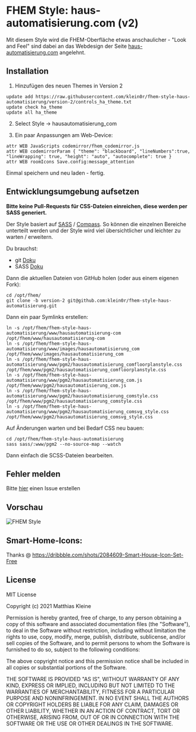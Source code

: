 # FHEM Style: haus-automatisierung.com (v2)

Mit diesem Style wird die FHEM-Oberfläche etwas anschaulicher - "Look and Feel" sind dabei an das Webdesign der Seite [haus-automatisierung.com](https://haus-automatisierung.com/) angelehnt.

## Installation

1. Hinzufügen des neuen Themes in Version 2

```
update add https://raw.githubusercontent.com/klein0r/fhem-style-haus-automatisierung/version-2/controls_ha_theme.txt
update check ha_theme
update all ha_theme
```

2. Select Style -> hausautomatisierung_com

3. Ein paar Anpassungen am Web-Device:

```
attr WEB JavaScripts codemirror/fhem_codemirror.js
attr WEB codemirrorParam { "theme": "blackboard", "lineNumbers":true, "lineWrapping": true, "height": "auto", "autocomplete": true }
attr WEB roomIcons Save.config:message_attention
```

Einmal speichern und neu laden - fertig.

## Entwicklungsumgebung aufsetzen

**Bitte keine Pull-Requests für CSS-Dateien einreichen, diese werden per SASS generiert.**

Der Style basiert auf [SASS](https://sass-lang.com/) / [Compass](http://compass-style.org/). So können die einzelnen Bereiche unterteilt werden und der Style wird viel übersichtlicher und leichter zu warten / erweitern.

Du brauchst:

- git [Doku](https://git-scm.com/book/de/v1/Los-geht%E2%80%99s-Git-installieren)
- SASS [Doku](https://sass-lang.com/install)

Dann die aktuellen Dateien von GitHub holen (oder aus einem eigenen Fork):

```
cd /opt/fhem/
git clone -b version-2 git@github.com:klein0r/fhem-style-haus-automatisierung.git
```

Dann ein paar Symlinks erstellen:

```
ln -s /opt/fhem/fhem-style-haus-automatisierung/www/hausautomatisierung-com /opt/fhem/www/hausautomatisierung-com
ln -s /opt/fhem/fhem-style-haus-automatisierung/www/images/hausautomatisierung_com /opt/fhem/www/images/hausautomatisierung_com
ln -s /opt/fhem/fhem-style-haus-automatisierung/www/pgm2/hausautomatisierung_comfloorplanstyle.css /opt/fhem/www/pgm2/hausautomatisierung_comfloorplanstyle.css
ln -s /opt/fhem/fhem-style-haus-automatisierung/www/pgm2/hausautomatisierung_com.js /opt/fhem/www/pgm2/hausautomatisierung_com.js
ln -s /opt/fhem/fhem-style-haus-automatisierung/www/pgm2/hausautomatisierung_comstyle.css /opt/fhem/www/pgm2/hausautomatisierung_comstyle.css
ln -s /opt/fhem/fhem-style-haus-automatisierung/www/pgm2/hausautomatisierung_comsvg_style.css /opt/fhem/www/pgm2/hausautomatisierung_comsvg_style.css
```

Auf Änderungen warten und bei Bedarf CSS neu bauen:

```
cd /opt/fhem/fhem-style-haus-automatisierung
sass sass/:www/pgm2 --no-source-map --watch
```

Dann einfach die SCSS-Dateien bearbeiten.

## Fehler melden

Bitte [hier](https://github.com/klein0r/fhem-style-haus-automatisierung/issues) einen Issue erstellen

## Vorschau

![FHEM Style](https://raw.githubusercontent.com/klein0r/fhem-style-haus-automatisierung/version-2/preview.png)

## Smart-Home-Icons:

Thanks @ https://dribbble.com/shots/2084609-Smart-House-Icon-Set-Free

## License

MIT License

Copyright (c) 2021 Matthias Kleine

Permission is hereby granted, free of charge, to any person obtaining a copy
of this software and associated documentation files (the "Software"), to deal
in the Software without restriction, including without limitation the rights
to use, copy, modify, merge, publish, distribute, sublicense, and/or sell
copies of the Software, and to permit persons to whom the Software is
furnished to do so, subject to the following conditions:

The above copyright notice and this permission notice shall be included in all
copies or substantial portions of the Software.

THE SOFTWARE IS PROVIDED "AS IS", WITHOUT WARRANTY OF ANY KIND, EXPRESS OR
IMPLIED, INCLUDING BUT NOT LIMITED TO THE WARRANTIES OF MERCHANTABILITY,
FITNESS FOR A PARTICULAR PURPOSE AND NONINFRINGEMENT. IN NO EVENT SHALL THE
AUTHORS OR COPYRIGHT HOLDERS BE LIABLE FOR ANY CLAIM, DAMAGES OR OTHER
LIABILITY, WHETHER IN AN ACTION OF CONTRACT, TORT OR OTHERWISE, ARISING FROM,
OUT OF OR IN CONNECTION WITH THE SOFTWARE OR THE USE OR OTHER DEALINGS IN THE
SOFTWARE.
